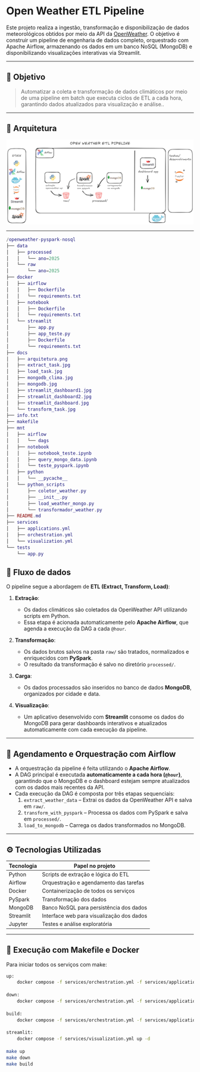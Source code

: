 # Open Weather ETL Pipeline

Este projeto realiza a ingestão, transformação e disponibilização de dados meteorológicos obtidos por meio da API da [OpenWeather](https://openweathermap.org/api). O objetivo é construir um pipeline de engenharia de dados completo, orquestrado com Apache Airflow, armazenando os dados em um banco NoSQL (MongoDB) e disponibilizando visualizações interativas via Streamlit.

---

## 📌 Objetivo

> Automatizar a coleta e transformação de dados climáticos por meio de uma pipeline em batch que executa ciclos de ETL a cada hora, garantindo dados atualizados para visualização e análise..

---

## 🧱 Arquitetura

![Arquitetura do Projeto](docs/arquitetura.png)

---

```lua
/openweather-pyspark-nosql
├── data
│   ├── processed
│   │   └── ano=2025
│   └── raw
│       └── ano=2025
├── docker
│   ├── airflow
│   │   ├── Dockerfile
│   │   └── requirements.txt
│   ├── notebook
│   │   ├── Dockerfile
│   │   └── requirements.txt
│   └── streamlit
│       ├── app.py
│       ├── app_teste.py
│       ├── Dockerfile
│       └── requirements.txt
├── docs
│   ├── arquitetura.png
│   ├── extract_task.jpg
│   ├── load_task.jpg
│   ├── mongodb_clima.jpg
│   ├── mongodb.jpg
│   ├── streamlit_dashboard1.jpg
│   ├── streamlit_dashboard2.jpg
│   ├── streamlit_dashboard.jpg
│   └── transform_task.jpg
├── info.txt
├── makefile
├── mnt
│   ├── airflow
│   │   └── dags
│   ├── notebook
│   │   ├── notebook_teste.ipynb
│   │   ├── query_mongo_data.ipynb
│   │   └── teste_pyspark.ipynb
│   ├── python
│   │   └── __pycache__
│   └── python_scripts
│       ├── coletor_weather.py
│       ├── __init__.py
│       ├── load_weather_mongo.py
│       └── transformador_weather.py
├── README.md
├── services
│   ├── applications.yml
│   ├── orchestration.yml
│   └── visualization.yml
└── tests
    └── app.py
```
## 🔄 Fluxo de dados

O pipeline segue a abordagem de **ETL (Extract, Transform, Load)**:

1. **Extração**:
   - Os dados climáticos são coletados da OpenWeather API utilizando scripts em Python.
   - Essa etapa é acionada automaticamente pelo **Apache Airflow**, que agenda a execução da DAG a cada `@hour`.

2. **Transformação**:
   - Os dados brutos salvos na pasta `raw/` são tratados, normalizados e enriquecidos com **PySpark**.
   - O resultado da transformação é salvo no diretório `processed/`.

3. **Carga**:
   - Os dados processados são inseridos no banco de dados **MongoDB**, organizados por cidade e data.

4. **Visualização**:
   - Um aplicativo desenvolvido com **Streamlit** consome os dados do MongoDB para gerar dashboards interativos e atualizados automaticamente com cada execução da pipeline.
     
---

## 📅 Agendamento e Orquestração com Airflow

- A orquestração da pipeline é feita utilizando o **Apache Airflow**.
- A DAG principal é executada **automaticamente a cada hora (`@hour`)**, garantindo que o MongoDB e o dashboard estejam sempre atualizados com os dados mais recentes da API.
- Cada execução da DAG é composta por três etapas sequenciais:
  1. `extract_weather_data` – Extrai os dados da OpenWeather API e salva em `raw/`.
  2. `transform_with_pyspark` – Processa os dados com PySpark e salva em `processed/`.
  3. `load_to_mongodb` – Carrega os dados transformados no MongoDB.

---

## ⚙️ Tecnologias Utilizadas

| Tecnologia  | Papel no projeto                         |
|-------------|-------------------------------------------|
| Python      | Scripts de extração e lógica do ETL       |
| Airflow     | Orquestração e agendamento das tarefas    |
| Docker      | Containerização de todos os serviços      |
| PySpark     | Transformação dos dados                   |
| MongoDB     | Banco NoSQL para persistência dos dados   |
| Streamlit   | Interface web para visualização dos dados |
| Jupyter     | Testes e análise exploratória             |

---

## 🐳 Execução com Makefile e Docker

Para iniciar todos os serviços com make:

```bash
up:
	docker compose -f services/orchestration.yml -f services/applications.yml -f services/visualization.yml up -d

down:
	docker compose -f services/orchestration.yml -f services/applications.yml -f services/visualization.yml down

build:
	docker compose -f services/orchestration.yml -f services/applications.yml up -f services/visualization.yml up -d --build

streamlit:
	docker compose -f services/visualization.yml up -d

make up
make down
make build
```

